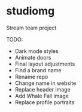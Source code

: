 # studiomg

Stream team project

TODO:
- Dark mode styles
- Animate doors
- Final layout adjustments
- Find a brand name
- Rename repo
- Change name in website
- Replace header image
- Add Whale Fall image
- Replace profile portraits
